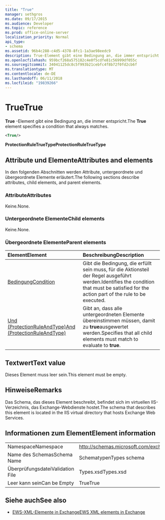 ```yaml
---
title: "True"
manager: sethgros
ms.date: 09/17/2015
ms.audience: Developer
ms.topic: reference
ms.prod: office-online-server
localization_priority: Normal
api_type:
- schema
ms.assetid: 96b4c288-c4d5-4378-8fc1-1a3ae98eedc9
description: True-Element gibt eine Bedingung an, die immer entspricht.
ms.openlocfilehash: 959bcf268a575182c4e0f5cdfe81c56999df055c
ms.sourcegitcommit: 34041125dc8c5f993b21cebfc4f8b72f0fd2cb6f
ms.translationtype: MT
ms.contentlocale: de-DE
ms.lasthandoff: 06/11/2018
ms.locfileid: "19839266"
---
```

# <a name="true"></a><span data-ttu-id="58353-103">True</span><span class="sxs-lookup"><span data-stu-id="58353-103">True</span></span>

<span data-ttu-id="58353-104">**True** -Element gibt eine Bedingung an, die immer entspricht.</span><span class="sxs-lookup"><span data-stu-id="58353-104">The **True** element specifies a condition that always matches.</span></span> 
  
```xml
<True/>
```

<span data-ttu-id="58353-105">**ProtectionRuleTrueType**</span><span class="sxs-lookup"><span data-stu-id="58353-105">**ProtectionRuleTrueType**</span></span>

## <a name="attributes-and-elements"></a><span data-ttu-id="58353-106">Attribute und Elemente</span><span class="sxs-lookup"><span data-stu-id="58353-106">Attributes and elements</span></span>

<span data-ttu-id="58353-107">In den folgenden Abschnitten werden Attribute, untergeordnete und übergeordnete Elemente erläutert.</span><span class="sxs-lookup"><span data-stu-id="58353-107">The following sections describe attributes, child elements, and parent elements.</span></span>
  
### <a name="attributes"></a><span data-ttu-id="58353-108">Attribute</span><span class="sxs-lookup"><span data-stu-id="58353-108">Attributes</span></span>

<span data-ttu-id="58353-109">Keine.</span><span class="sxs-lookup"><span data-stu-id="58353-109">None.</span></span>
  
### <a name="child-elements"></a><span data-ttu-id="58353-110">Untergeordnete Elemente</span><span class="sxs-lookup"><span data-stu-id="58353-110">Child elements</span></span>

<span data-ttu-id="58353-111">Keine.</span><span class="sxs-lookup"><span data-stu-id="58353-111">None.</span></span>
  
### <a name="parent-elements"></a><span data-ttu-id="58353-112">Übergeordnete Elemente</span><span class="sxs-lookup"><span data-stu-id="58353-112">Parent elements</span></span>

|<span data-ttu-id="58353-113">**Element**</span><span class="sxs-lookup"><span data-stu-id="58353-113">**Element**</span></span>|<span data-ttu-id="58353-114">**Beschreibung**</span><span class="sxs-lookup"><span data-stu-id="58353-114">**Description**</span></span>|
|:-----|:-----|
|[<span data-ttu-id="58353-115">Bedingung</span><span class="sxs-lookup"><span data-stu-id="58353-115">Condition</span></span>](condition.md) <br/> |<span data-ttu-id="58353-116">Gibt die Bedingung, die erfüllt sein muss, für die Aktionsteil der Regel ausgeführt werden.</span><span class="sxs-lookup"><span data-stu-id="58353-116">Identifies the condition that must be satisfied for the action part of the rule to be executed.</span></span>  <br/> |
|[<span data-ttu-id="58353-117">Und (ProtectionRuleAndType)</span><span class="sxs-lookup"><span data-stu-id="58353-117">And (ProtectionRuleAndType)</span></span>](and-protectionruleandtype.md) <br/> |<span data-ttu-id="58353-118">Gibt an, dass alle untergeordneten Elemente übereinstimmen müssen, damit zu **true**ausgewertet werden.</span><span class="sxs-lookup"><span data-stu-id="58353-118">Specifies that all child elements must match to evaluate to **true**.</span></span>  <br/> |
   
## <a name="text-value"></a><span data-ttu-id="58353-119">Textwert</span><span class="sxs-lookup"><span data-stu-id="58353-119">Text value</span></span>

<span data-ttu-id="58353-120">Dieses Element muss leer sein.</span><span class="sxs-lookup"><span data-stu-id="58353-120">This element must be empty.</span></span>
  
## <a name="remarks"></a><span data-ttu-id="58353-121">Hinweise</span><span class="sxs-lookup"><span data-stu-id="58353-121">Remarks</span></span>

<span data-ttu-id="58353-122">Das Schema, das dieses Element beschreibt, befindet sich im virtuellen IIS-Verzeichnis, das Exchange-Webdienste hostet.</span><span class="sxs-lookup"><span data-stu-id="58353-122">The schema that describes this element is located in the IIS virtual directory that hosts Exchange Web Services.</span></span>
  
## <a name="element-information"></a><span data-ttu-id="58353-123">Informationen zum Element</span><span class="sxs-lookup"><span data-stu-id="58353-123">Element information</span></span>

|||
|:-----|:-----|
|<span data-ttu-id="58353-124">Namespace</span><span class="sxs-lookup"><span data-stu-id="58353-124">Namespace</span></span>  <br/> |http://schemas.microsoft.com/exchange/services/2006/types  <br/> |
|<span data-ttu-id="58353-125">Name des Schemas</span><span class="sxs-lookup"><span data-stu-id="58353-125">Schema Name</span></span>  <br/> |<span data-ttu-id="58353-126">Schematypen</span><span class="sxs-lookup"><span data-stu-id="58353-126">Types schema</span></span>  <br/> |
|<span data-ttu-id="58353-127">Überprüfungsdatei</span><span class="sxs-lookup"><span data-stu-id="58353-127">Validation File</span></span>  <br/> |<span data-ttu-id="58353-128">Types.xsd</span><span class="sxs-lookup"><span data-stu-id="58353-128">Types.xsd</span></span>  <br/> |
|<span data-ttu-id="58353-129">Leer kann sein</span><span class="sxs-lookup"><span data-stu-id="58353-129">Can be Empty</span></span>  <br/> |<span data-ttu-id="58353-130">True</span><span class="sxs-lookup"><span data-stu-id="58353-130">True</span></span>  <br/> |
   
## <a name="see-also"></a><span data-ttu-id="58353-131">Siehe auch</span><span class="sxs-lookup"><span data-stu-id="58353-131">See also</span></span>

- [<span data-ttu-id="58353-132">EWS-XML-Elemente in Exchange</span><span class="sxs-lookup"><span data-stu-id="58353-132">EWS XML elements in Exchange</span></span>](ews-xml-elements-in-exchange.md)

